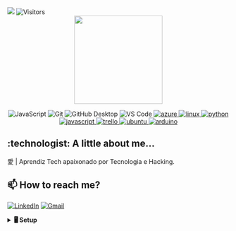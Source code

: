 
<img src="https://readme-typing-svg.herokuapp.com/??font=Roboto+Slab&size=40=true&vCenter=true&width=500&height=70&duration=4000&color=00000&lines=Prazer!+👋;+Eu+sou+o+Iann!;" />

<img alt="Visitors" src="https://komarev.com/ghpvc/?username=iannxz">
<div align="center">

<img src="https://media1.giphy.com/media/v1.Y2lkPTc5MGI3NjExbmswMTVpYTVqYmY2M3dkMGpjMGwyamxkaG84bnh4a2swajI3aXRnbSZlcD12MV9pbnRlcm5hbF9naWZfYnlfaWQmY3Q9cw/OKalQ6YS6trCOxzoeM/giphy.gif" width="200" height="200" >

</div>

<div align=center>

![JavaScript](https://img.shields.io/badge/JavaScript-F7DF1E?style=flat&logo=javascript&logoColor=black)
![Git](https://img.shields.io/badge/Git-F05032?style=flat&logo=git&logoColor=white)
![GitHub Desktop](https://img.shields.io/badge/GitHub_Desktop-181717?style=flat&logo=github&logoColor=white)
![VS Code](https://img.shields.io/badge/VS_Code-007ACC?style=flat&logo=visual-studio-code&logoColor=white)
<a href="https://azure.microsoft.com/en-in/" target="_blank"> <img src="https://img.shields.io/badge/Azure-0089D6?style=flat&logo=microsoft-azure&logoColor=white" alt="azure" /> </a>
<a href="https://www.linux.org/" target="_blank"> <img src="https://img.shields.io/badge/Linux-FCC624?style=flat&logo=linux&logoColor=black" alt="linux" /> </a>
<a href="https://www.python.org" target="_blank"> <img src="https://img.shields.io/badge/Python-3776AB?style=flat&logo=python&logoColor=white" alt="python" /> </a>
<a href="https://developer.mozilla.org/en-US/docs/Web/JavaScript" target="_blank"> <img src="https://img.shields.io/badge/JavaScript-F7DF1E?style=flat&logo=javascript&logoColor=black" alt="javascript" /> </a>
<a href="https://trello.com" target="_blank"> <img src="https://img.shields.io/badge/Trello-0052CC?style=flat&logo=trello&logoColor=white" alt="trello" /> </a>
<a href="https://ubuntu.com" target="_blank"> <img src="https://img.shields.io/badge/Ubuntu-E95420?style=flat&logo=ubuntu&logoColor=white" alt="ubuntu" /> </a>
<a href="https://www.arduino.cc" target="_blank"> <img src="https://img.shields.io/badge/Arduino-00979D?style=flat&logo=arduino&logoColor=white" alt="arduino" /> </a>


<div class="row" align="left">

<h2> :technologist: A little about me... </h2> 愛 | Aprendiz Tech apaixonado por Tecnologia e Hacking.

</div>
<div class="row" align="left">

 
  
 <h2> 📫 How to reach me? </h2>
 <div class="row" align="left">


[![LinkedIn](https://img.shields.io/badge/LinkedIn-%230077B5.svg?logo=linkedin&logoColor=white)](https://www.linkedin.com/in/iannarthur/)
[![Gmail](https://img.shields.io/badge/Gmail-%23B22131.svg?logo=Gmail&logoColor=white)](mailto:iannarthur90@gmail.com)

	
<details>
  <br/>
   <summary><b>🖥️ Setup</b></summary> </h2>
  	<ul>
  	  <li><b>OS:</b> Windows User</li>
  	  <li><b>CPU: </b> Ryzen 5 5600G</li>
	    <li><b>GPU: </b> RTX 3060 12GB</li>
	    <li><b>RAM:</b> 16 GB 3200 MHz DDR4</li>
	</ul>	
</details>

</div>

<br/>

<div class="row" align="center">



</div>
